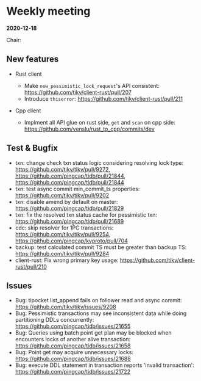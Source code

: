 # Weekly meeting

**2020-12-18**

Chair:

## New features

* Rust client
  * Make `new_pessimistic_lock_request`'s API consistent: https://github.com/tikv/client-rust/pull/207
  * Introduce `thiserror`: https://github.com/tikv/client-rust/pull/211

* Cpp client
  * Implment all API glue on rust side, `get` and `scan` on cpp side: https://github.com/venslu/rust_to_cpp/commits/dev

## Test & Bugfix

* txn: change check txn status logic considering resolving lock type: https://github.com/tikv/tikv/pull/9272, https://github.com/pingcap/tidb/pull/21844, https://github.com/pingcap/tidb/pull/21844
* txn: test async commit min_commit_ts properties: https://github.com/tikv/tikv/pull/9202
* txn: disable amend by default on master: https://github.com/pingcap/tidb/pull/21829
* txn: fix the resolved txn status cache for pessimistic txn: https://github.com/pingcap/tidb/pull/21689
* cdc: skip resolver for 1PC transactions: https://github.com/tikv/tikv/pull/9254, https://github.com/pingcap/kvproto/pull/704
* backup: test calculated commit TS must be greater than backup TS: https://github.com/tikv/tikv/pull/9284
* client-rust: Fix wrong primary key usage: https://github.com/tikv/client-rust/pull/210

## Issues

* Bug: tipocket list_append fails on follower read and async commit: https://github.com/tikv/tikv/issues/9208
* Bug: Pessimistic transactions may see inconsistent data while doing partitioning DDLs concurrently: https://github.com/pingcap/tidb/issues/21655
* Bug: Queries using batch point get plan may be blocked when encounters locks of another alive transaction: https://github.com/pingcap/tidb/issues/21658
* Bug: Point get may acquire unnecessary locks: https://github.com/pingcap/tidb/issues/21688
* Bug: execute DDL statement in transaction reports 'invalid transaction': https://github.com/pingcap/tidb/issues/21722

